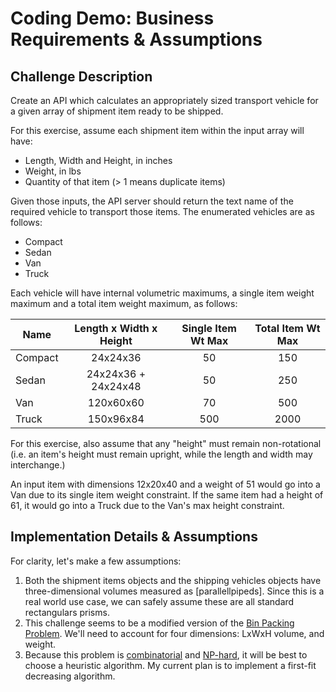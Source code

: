 # Coding Demo: Business Requirements & Assumptions

## Challenge Description
Create an API which calculates an appropriately sized transport vehicle for a given
array of shipment item ready to be shipped.

For this exercise, assume each shipment item within the input array will have:
* Length, Width and Height, in inches
* Weight, in lbs
* Quantity of that item (> 1 means duplicate items)

Given those inputs, the API server should return the text name of the required
vehicle to transport those items. The enumerated vehicles are as follows:

* Compact
* Sedan
* Van
* Truck

Each vehicle will have internal volumetric maximums, a single item weight maximum
and a total item weight maximum, as follows:

| Name    | Length x Width x Height | Single Item Wt Max | Total Item Wt Max |
| ------- |:-----------------------:|:------------------:|:-----------------:|
| Compact |        24x24x36         |         50         |        150        |
| Sedan   |   24x24x36 + 24x24x48   |         50         |        250        |
| Van     |        120x60x60        |         70         |        500        |
| Truck   |        150x96x84        |        500         |       2000        |

For this exercise, also assume that any "height" must remain non-rotational (i.e. an item's
height must remain upright, while the length and width may interchange.)

An input item with dimensions 12x20x40 and a weight of 51 would go into a Van due to its
single item weight constraint. If the same item had a height of 61, it would go into a
Truck due to the Van's max height constraint.

## Implementation Details & Assumptions

For clarity, let's make a few assumptions:

1. Both the shipment items objects and the shipping vehicles objects have three-dimensional
volumes measured as [parallellpipeds]. Since this is a real world use case, we can safely
assume these are all standard rectangulars prisms.
2. This challenge seems to be a modified version of the [Bin Packing Problem]. We'll
need to account for four dimensions: LxWxH volume, and weight.
3. Because this problem is [combinatorial] and [NP-hard], it will be best to choose a
heuristic algorithm. My current plan is to implement a first-fit decreasing algorithm.


[parallelpipeds]: https://en.wikipedia.org/wiki/Parallelepiped
[Bin Packing Problem]: https://en.wikipedia.org/wiki/Bin_packing_problem
[combinatorial]: https://en.wikipedia.org/wiki/Combinatorics
[NP-hard]: https://en.wikipedia.org/wiki/NP-hardness
